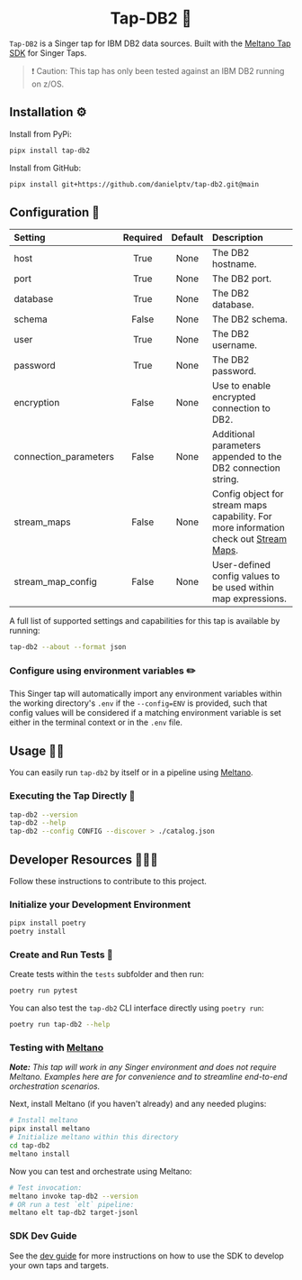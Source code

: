 <h1 align="center">Tap-DB2 👑</h1>

`Tap-DB2` is a Singer tap for IBM DB2 data sources. Built with the [Meltano Tap SDK](https://sdk.meltano.com) for Singer Taps.

> ❗️ Caution: This tap has only been tested against an IBM DB2 running on z/OS.

## Installation ⚙️

Install from PyPi:

```bash
pipx install tap-db2
```

Install from GitHub:

```bash
pipx install git+https://github.com/danielptv/tap-db2.git@main
```

## Configuration 📝

| Setting               | Required | Default | Description                                                                                                                                 |
| :-------------------- | :------: | :-----: | :------------------------------------------------------------------------------------------------------------------------------------------ |
| host                  |   True   |  None   | The DB2 hostname.                                                                                                                           |
| port                  |   True   |  None   | The DB2 port.                                                                                                                               |
| database              |   True   |  None   | The DB2 database.                                                                                                                           |
| schema                |  False   |  None   | The DB2 schema.                                                                                                                             |
| user                  |   True   |  None   | The DB2 username.                                                                                                                           |
| password              |   True   |  None   | The DB2 password.                                                                                                                           |
| encryption            |  False   |  None   | Use to enable encrypted connection to DB2.                                                                                                  |
| connection_parameters |  False   |  None   | Additional parameters appended to the DB2 connection string.                                                                                |
| stream_maps           |  False   |  None   | Config object for stream maps capability. For more information check out [Stream Maps](https://sdk.meltano.com/en/latest/stream_maps.html). |
| stream_map_config     |  False   |  None   | User-defined config values to be used within map expressions.                                                                               |

A full list of supported settings and capabilities for this
tap is available by running:

```bash
tap-db2 --about --format json
```

### Configure using environment variables ✏️

This Singer tap will automatically import any environment variables within the working directory's
`.env` if the `--config=ENV` is provided, such that config values will be considered if a matching
environment variable is set either in the terminal context or in the `.env` file.

## Usage 👷‍♀️

You can easily run `tap-db2` by itself or in a pipeline using [Meltano](https://meltano.com/).

### Executing the Tap Directly 🔨

```bash
tap-db2 --version
tap-db2 --help
tap-db2 --config CONFIG --discover > ./catalog.json
```

## Developer Resources 👩🏼‍💻

Follow these instructions to contribute to this project.

### Initialize your Development Environment

```bash
pipx install poetry
poetry install
```

### Create and Run Tests 🧪

Create tests within the `tests` subfolder and
  then run:

```bash
poetry run pytest
```

You can also test the `tap-db2` CLI interface directly using `poetry run`:

```bash
poetry run tap-db2 --help
```

### Testing with [Meltano](https://www.meltano.com)

_**Note:** This tap will work in any Singer environment and does not require Meltano.
Examples here are for convenience and to streamline end-to-end orchestration scenarios._

<!--
Developer TODO:
Your project comes with a custom `meltano.yml` project file already created. Open the `meltano.yml` and follow any "TODO" items listed in
the file.
-->

Next, install Meltano (if you haven't already) and any needed plugins:

```bash
# Install meltano
pipx install meltano
# Initialize meltano within this directory
cd tap-db2
meltano install
```

Now you can test and orchestrate using Meltano:

```bash
# Test invocation:
meltano invoke tap-db2 --version
# OR run a test `elt` pipeline:
meltano elt tap-db2 target-jsonl
```

### SDK Dev Guide

See the [dev guide](https://sdk.meltano.com/en/latest/dev_guide.html) for more instructions on how to use the SDK to
develop your own taps and targets.
